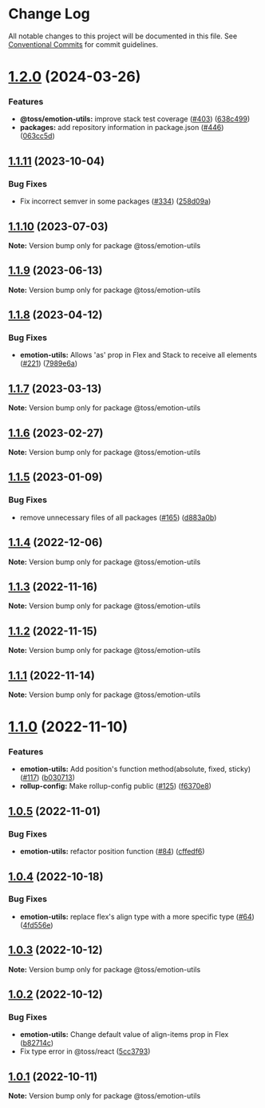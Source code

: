 # Change Log

All notable changes to this project will be documented in this file.
See [Conventional Commits](https://conventionalcommits.org) for commit guidelines.

# [1.2.0](https://github.com/toss/slash/compare/@toss/emotion-utils@1.1.12...@toss/emotion-utils@1.2.0) (2024-03-26)


### Features

* **@toss/emotion-utils:** improve stack test coverage ([#403](https://github.com/toss/slash/issues/403)) ([638c499](https://github.com/toss/slash/commit/638c4998047672513d3cce746e261554c3ff2c58))
* **packages:** add repository information in package.json ([#446](https://github.com/toss/slash/issues/446)) ([063cc5d](https://github.com/toss/slash/commit/063cc5d4699b1ba0dc20db3d2bb7dc673947500b))





## [1.1.11](https://github.com/toss/slash/compare/@toss/emotion-utils@1.1.10...@toss/emotion-utils@1.1.11) (2023-10-04)

### Bug Fixes

* Fix incorrect semver in some packages ([#334](https://github.com/toss/slash/issues/334)) ([258d09a](https://github.com/toss/slash/commit/258d09a02a0075a3004762f969b4c13a5d06eecd))

## [1.1.10](https://github.com/toss/slash/compare/@toss/emotion-utils@1.1.9...@toss/emotion-utils@1.1.10) (2023-07-03)

**Note:** Version bump only for package @toss/emotion-utils

## [1.1.9](https://github.com/toss/slash/compare/@toss/emotion-utils@1.1.8...@toss/emotion-utils@1.1.9) (2023-06-13)

**Note:** Version bump only for package @toss/emotion-utils

## [1.1.8](https://github.com/toss/slash/compare/@toss/emotion-utils@1.1.7...@toss/emotion-utils@1.1.8) (2023-04-12)

### Bug Fixes

* **emotion-utils:** Allows 'as' prop in Flex and Stack to receive all elements ([#221](https://github.com/toss/slash/issues/221)) ([7989e6a](https://github.com/toss/slash/commit/7989e6aa0b4b0f81bf11bbb5d601f68ec766e2d0))

## [1.1.7](https://github.com/toss/slash/compare/@toss/emotion-utils@1.1.6...@toss/emotion-utils@1.1.7) (2023-03-13)

**Note:** Version bump only for package @toss/emotion-utils

## [1.1.6](https://github.com/toss/slash/compare/@toss/emotion-utils@1.1.5...@toss/emotion-utils@1.1.6) (2023-02-27)

**Note:** Version bump only for package @toss/emotion-utils

## [1.1.5](https://github.com/toss/slash/compare/@toss/emotion-utils@1.1.4...@toss/emotion-utils@1.1.5) (2023-01-09)

### Bug Fixes

* remove unnecessary files of all packages ([#165](https://github.com/toss/slash/issues/165)) ([d883a0b](https://github.com/toss/slash/commit/d883a0b2aebdbc2ca39c67902cec754c63921dfe))

## [1.1.4](https://github.com/toss/slash/compare/@toss/emotion-utils@1.1.3...@toss/emotion-utils@1.1.4) (2022-12-06)

**Note:** Version bump only for package @toss/emotion-utils

## [1.1.3](https://github.com/toss/slash/compare/@toss/emotion-utils@1.1.2...@toss/emotion-utils@1.1.3) (2022-11-16)

**Note:** Version bump only for package @toss/emotion-utils

## [1.1.2](https://github.com/toss/slash/compare/@toss/emotion-utils@1.1.1...@toss/emotion-utils@1.1.2) (2022-11-15)

**Note:** Version bump only for package @toss/emotion-utils

## [1.1.1](https://github.com/toss/slash/compare/@toss/emotion-utils@1.1.0...@toss/emotion-utils@1.1.1) (2022-11-14)

**Note:** Version bump only for package @toss/emotion-utils

# [1.1.0](https://github.com/toss/slash/compare/@toss/emotion-utils@1.0.5...@toss/emotion-utils@1.1.0) (2022-11-10)

### Features

* **emotion-utils:** Add position's function method(absolute, fixed, sticky) ([#117](https://github.com/toss/slash/issues/117)) ([b030713](https://github.com/toss/slash/commit/b030713e17e0dfb7b8429c38093f773a28ca1225))
* **rollup-config:** Make rollup-config public ([#125](https://github.com/toss/slash/issues/125)) ([f6370e8](https://github.com/toss/slash/commit/f6370e8c4b0fa926e923b518c26b7071ee0e53da))

## [1.0.5](https://github.com/toss/slash/compare/@toss/emotion-utils@1.0.4...@toss/emotion-utils@1.0.5) (2022-11-01)

### Bug Fixes

* **emotion-utils:** refactor position function  ([#84](https://github.com/toss/slash/issues/84)) ([cffedf6](https://github.com/toss/slash/commit/cffedf602aedf301aea9bd8081841f63cc3e03c5))

## [1.0.4](https://github.com/toss/slash/compare/@toss/emotion-utils@1.0.3...@toss/emotion-utils@1.0.4) (2022-10-18)

### Bug Fixes

* **emotion-utils:** replace flex's align type with a more specific type ([#64](https://github.com/toss/slash/issues/64)) ([4fd556e](https://github.com/toss/slash/commit/4fd556ea4c5a58a4f68f28adea8c4c06d3b8e44c))

## [1.0.3](https://github.com/toss/slash/compare/@toss/emotion-utils@1.0.2...@toss/emotion-utils@1.0.3) (2022-10-12)

**Note:** Version bump only for package @toss/emotion-utils

## [1.0.2](https://github.com/toss/slash/compare/@toss/emotion-utils@1.0.1...@toss/emotion-utils@1.0.2) (2022-10-12)

### Bug Fixes

* **emotion-utils:** Change default value of align-items prop in Flex ([b82714c](https://github.com/toss/slash/commit/b82714c13edcdee68ecd72aa61bfddcabbacf295))
* Fix type error in @toss/react ([5cc3793](https://github.com/toss/slash/commit/5cc37936e8739204f32f9f50ee61570b758343f8))

## [1.0.1](https://github.com/toss/slash/compare/@toss/emotion-utils@1.0.0...@toss/emotion-utils@1.0.1) (2022-10-11)

**Note:** Version bump only for package @toss/emotion-utils
